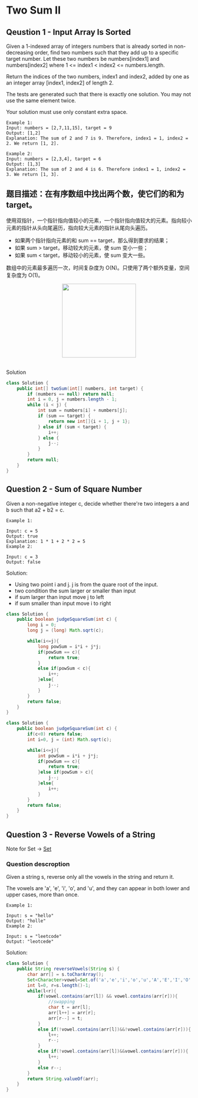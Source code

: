 # Two Sum II

## Qeustion 1 - Input Array Is Sorted

Given a 1-indexed array of integers numbers that is already sorted in non-decreasing order, find two numbers such that they add up to a specific target number. Let these two numbers be numbers[index1] and numbers[index2] where 1 <= index1 < index2 <= numbers.length.

Return the indices of the two numbers, index1 and index2, added by one as an integer array [index1, index2] of length 2.

The tests are generated such that there is exactly one solution. You may not use the same element twice.

Your solution must use only constant extra space.

 
```
Example 1:
Input: numbers = [2,7,11,15], target = 9
Output: [1,2]
Explanation: The sum of 2 and 7 is 9. Therefore, index1 = 1, index2 = 2. We return [1, 2].

Example 2:
Input: numbers = [2,3,4], target = 6
Output: [1,3]
Explanation: The sum of 2 and 4 is 6. Therefore index1 = 1, index2 = 3. We return [1, 3].
```

## 题目描述：在有序数组中找出两个数，使它们的和为 target。

使用双指针，一个指针指向值较小的元素，一个指针指向值较大的元素。指向较小元素的指针从头向尾遍历，指向较大元素的指针从尾向头遍历。

- 如果两个指针指向元素的和 sum == target，那么得到要求的结果；
- 如果 sum \> target，移动较大的元素，使 sum 变小一些；
- 如果 sum \< target，移动较小的元素，使 sum 变大一些。

数组中的元素最多遍历一次，时间复杂度为 O(N)。只使用了两个额外变量，空间复杂度为  O(1)。

<div align="center"> <img src="https://cs-notes-1256109796.cos.ap-guangzhou.myqcloud.com/437cb54c-5970-4ba9-b2ef-2541f7d6c81e.gif" width="200px"> </div><br>


Solution

```java
class Solution {
    public int[] twoSum(int[] numbers, int target) {
        if (numbers == null) return null;
        int i = 0, j = numbers.length - 1;
        while (i < j) {
            int sum = numbers[i] + numbers[j];
            if (sum == target) {
                return new int[]{i + 1, j + 1};
            } else if (sum < target) {
                i++;
            } else {
                j--;
            }
        }
        return null;
    }
}
```

## Question 2 - Sum of Square Number

Given a non-negative integer c, decide whether there're two integers a and b such that a2 + b2 = c.

```
Example 1:

Input: c = 5
Output: true
Explanation: 1 * 1 + 2 * 2 = 5
Example 2:

Input: c = 3
Output: false
```
Solution:

- Using two point i and j. j is from the quare root of the input.
- two condition the sum larger or smaller than input
- if sum larger than input move j to left
- if sum smaller than input move i to right

```java
class Solution {
    public boolean judgeSquareSum(int c) {
        long i = 0;
        long j = (long) Math.sqrt(c);

        while(i<=j){
            long powSum = i*i + j*j;
            if(powSum == c){
                return true;
            }
            else if(powSum < c){
                i++;
            }else{
                j--;
            }
        }
        return false;
    }
}
```

```java
class Solution {
    public boolean judgeSquareSum(int c) {
        if(c<0) return false;
        int i=0, j = (int) Math.sqrt(c);

        while(i<=j){
            int powSum = i*i + j*j;
            if(powSum == c){
                return true;
            }else if(powSum > c){
                j--;
            }else{
                i++;
            }
        }
        return false;
    }
}
```



## Question 3 - Reverse Vowels of a String

Note for Set -> [Set](https://github.com/kiaky0/Programming/blob/main/Note/Set.md)

### Question descroption

Given a string s, reverse only all the vowels in the string and return it.

The vowels are 'a', 'e', 'i', 'o', and 'u', and they can appear in both lower and upper cases, more than once.

 
```
Example 1:

Input: s = "hello"
Output: "holle"
Example 2:

Input: s = "leetcode"
Output: "leotcede"
```

Solution:

```java
class Solution {
    public String reverseVowels(String s) {
        char arr[] = s.toCharArray();
        Set<Character>vowel=Set.of('a','e','i','o','u','A','E','I','O','U');
        int l=0, r=s.length()-1;
        while(l<r){
            if(vowel.contains(arr[l]) && vowel.contains(arr[r])){
                //swapping
                char t = arr[l];
                arr[l++] = arr[r];
                arr[r--] = t;
            }
            else if(!vowel.contains(arr[l])&&!vowel.contains(arr[r])){
                l++;
                r--;
            }
            else if(!vowel.contains(arr[l])&&vowel.contains(arr[r])){
                l++;
            }
            else r--;            
        }
        return String.valueOf(arr);
    }
}
```

